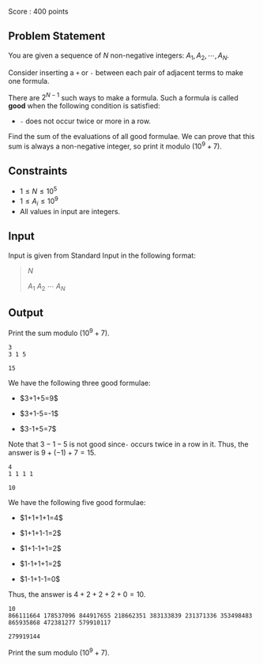 Score : $400$ points

## Problem Statement

You are given a sequence of $N$ non-negative integers: $A_1,A_2,\cdots,A_N$.

Consider inserting a `+` or `-` between each pair of adjacent terms to make one formula.

There are $2^{N-1}$ such ways to make a formula. Such a formula is called **good** when the following condition is satisfied:

- `-` does not occur twice or more in a row.

Find the sum of the evaluations of all good formulae.
We can prove that this sum is always a non-negative integer, so print it modulo $(10^9+7)$.

## Constraints

- $1 \leq N \leq 10^5$
- $1 \leq A_i \leq 10^9$
- All values in input are integers.

## Input

Input is given from Standard Input in the following format:

> $N$
> 
> $A_1$ $A_2$ $\cdots$ $A_N$

## Output

Print the sum modulo $(10^9+7)$.

```input1
3
3 1 5
```

```output1
15
```

We have the following three good formulae:

- <p>$3+1+5=9$</p>
- <p>$3+1-5=-1$</p>
- <p>$3-1+5=7$</p>

Note that $3-1-5$ is not good since`-` occurs twice in a row in it.
Thus, the answer is $9+(-1)+7=15$.

```input2
4
1 1 1 1
```

```output2
10
```

We have the following five good formulae:

- <p>$1+1+1+1=4$</p>
- <p>$1+1+1-1=2$</p>
- <p>$1+1-1+1=2$</p>
- <p>$1-1+1+1=2$</p>
- <p>$1-1+1-1=0$</p>

Thus, the answer is $4+2+2+2+0=10$.

```input3
10
866111664 178537096 844917655 218662351 383133839 231371336 353498483 865935868 472381277 579910117
```

```output3
279919144
```

Print the sum modulo $(10^9+7)$.